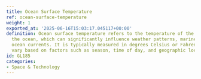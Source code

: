 ```yaml
---
title: Ocean Surface Temperature
ref: ocean-surface-temperature
weight: 1
exported_at: '2025-06-16T15:03:17.045117+00:00'
definition: Ocean surface temperature refers to the temperature of the top layer of
  the ocean, which can significantly influence weather patterns, marine life, and
  ocean currents. It is typically measured in degrees Celsius or Fahrenheit and can
  vary based on factors such as season, time of day, and geographic location.
id: GL185
categories:
- Space & Technology
---
```


